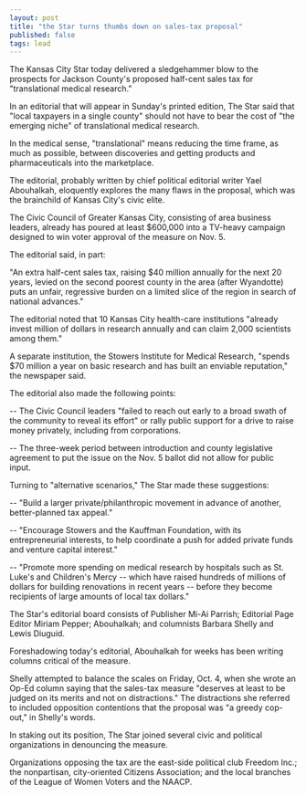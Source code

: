 ```yaml
---
layout: post
title: "the Star turns thumbs down on sales-tax proposal"
published: false
tags: lead
---
```


The Kansas City Star today delivered a sledgehammer blow to the prospects for Jackson County's proposed half-cent sales tax for "translational medical research."

In an editorial that will appear in Sunday's printed edition, The Star said that "local taxpayers in a single county" should not have to bear the cost of "the emerging niche" of translational medical research.

In the medical sense, "translational" means reducing the time frame, as much as possible, between discoveries and getting products and pharmaceuticals into the marketplace.

The editorial, probably written by chief political editorial writer Yael Abouhalkah, eloquently explores the many flaws in the proposal, which was the brainchild of Kansas City's civic elite.

The Civic Council of Greater Kansas City, consisting of area business leaders, already has poured at least $600,000 into a TV-heavy campaign designed to win voter approval of the measure on Nov. 5.

The editorial said, in part:

"An extra half-cent sales tax, raising $40 million annually for the next 20 years, levied on the second poorest county in the area (after Wyandotte) puts an unfair, regressive burden on a limited slice of the region in search of national advances."

The editorial noted that 10 Kansas City health-care institutions "already invest million of dollars in research annually and can claim 2,000 scientists among them."

A separate institution, the Stowers Institute for Medical Research, "spends $70 million a year on basic research and has built an enviable reputation," the newspaper said.

The editorial also made the following points:

-- The Civic Council leaders "failed to reach out early to a broad swath of the community to reveal its effort" or rally public support for a drive to raise money privately, including from corporations.

-- The three-week period between introduction and county legislative agreement to put the issue on the Nov. 5 ballot did not allow for public input.

Turning to "alternative scenarios," The Star made these suggestions:

-- "Build a larger private/philanthropic movement in advance of another, better-planned tax appeal."

-- "Encourage Stowers and the Kauffman Foundation, with its entrepreneurial interests, to help coordinate a push for added private funds and venture capital interest."

-- "Promote more spending on medical research by hospitals such as St. Luke's and Children's Mercy -- which have raised hundreds of millions of dollars for building renovations in recent years -- before they become recipients of large amounts of local tax dollars."

The Star's editorial board consists of Publisher Mi-Ai Parrish; Editorial Page Editor Miriam Pepper; Abouhalkah; and columnists Barbara Shelly and Lewis Diuguid.

Foreshadowing today's editorial, Abouhalkah for weeks has been writing columns critical of the measure.

Shelly attempted to balance the scales on Friday, Oct. 4, when she wrote an Op-Ed column saying that the sales-tax measure "deserves at least to be judged on its merits and not on distractions." The distractions she referred to included opposition contentions that the proposal was "a greedy cop-out," in Shelly's words.

In staking out its position, The Star joined several civic and political organizations in denouncing the measure.

Organizations opposing the tax are the east-side political club Freedom Inc.; the nonpartisan, city-oriented Citizens Association; and the local branches of the League of Women Voters and the NAACP.